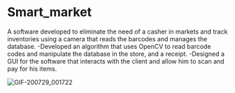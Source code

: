 # Smart_market

A software developed to eliminate the need of a casher in markets and track inventories using a camera that reads the barcodes and manages the database.
-Developed an algorithm that uses OpenCV to read barcode codes and manipulate the database in the store, and a receipt.
-Designed a GUI for the software that interacts with the client and allow him to scan and pay for his items.

![GIF-200729_001722](https://user-images.githubusercontent.com/28588004/88728628-746b9900-d132-11ea-88d0-4d7a0928d9af.gif)
